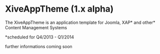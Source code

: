 ﻿XiveAppTheme (1.x alpha)
=========

The XiveAppTheme is an application template for Joomla, XAP* and other* Content Management Systems

*scheduled for Q4/2013 - Q1/2014


further informations coming soon